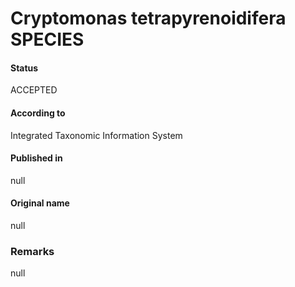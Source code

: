 Cryptomonas tetrapyrenoidifera SPECIES
=======

#### Status
ACCEPTED

#### According to
Integrated Taxonomic Information System

#### Published in
null

#### Original name
null

### Remarks
null